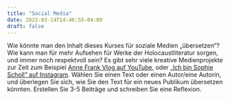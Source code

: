 ```yaml
---
title: "Social Media"
date: 2022-03-14T14:46:55-04:00
draft: false
---
```


Wie könnte man den Inhalt dieses Kurses für soziale Medien „übersetzen“? Wie kann man für mehr Aufsehen für Werke der Holocaustliteratur sorgen, und immer noch respektvoll sein? Es gibt sehr viele kreative Medienprojekte zur Zeit zum Beispiel [Anne Frank Vlog auf YouTube](https://www.haaretz.com/world-news/.premium.MAGAZINE-how-anne-frank-became-the-latest-social-media-influencer-1.8784467), oder [„Ich bin Sophie Scholl“ auf Instagram](https://www.faz.net/aktuell/feuilleton/medien/sophie-scholl-ist-jetzt-bei-instagram-17331285.html).  Wählen Sie einen Text oder einen Autor/eine Autorin, und überlegen Sie sich, wie Sie den Text für ein neues Publikum übersetzen könnten. Erstellen Sie 3-5 Beiträge und schreiben Sie eine Reflexion.